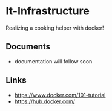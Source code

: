 # It-Infrastructure
Realizing a cooking helper with docker!

##  Documents
- documentation will follow soon

## Links
- https://www.docker.com/101-tutorial
- https://hub.docker.com/
